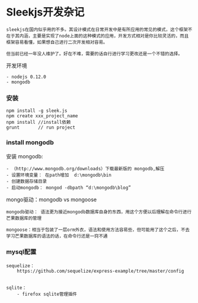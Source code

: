 # Sleekjs开发杂记

	sleekjs在国内似乎用的不多。其设计模式在日常开发中是有所应用的常见的模式，这个框架不在于其内涵，主要是实现了node上面的这种模式的应用，开发方式相对是你比较灵活的，而且框架容易看懂，如果想自己进行二次开发相对容易。
	
	但当前已经一年没人维护了。好在不难，需要的话自行进行学习更改还是一个不错的选择。

开发环境

	- nodejs 0.12.0
	- mongodb 



### 安装

	npm install -g sleek.js
	npm create xxx_project_name
	npm install //install依赖
	grunt		// run project



### install mongodb

安装 mongodb:

	- （http://www.mongodb.org/downloads）下载最新版的 mongodb,解压
	- 设置环境变量： 在path增加  d:\mongodb\bin
	- 创建数据存储目录
	- 启动mongodb： mongod -dbpath “d:\mongodb\blog”


mongo驱动：mongodb  vs mongoose

	mongodb驱动： 语法更为接近mongodb数据库自身的东西，用这个方便以后理解在命令行进行芒果数据库的管理

	mongoose：相当于包装了一层orm外衣，语法和使用方法容易些，但可能用了这个之后，不去学习芒果数据库的语法的话，在命令行还是一窍不通




### mysql配置

	sequelize：
		https://github.com/sequelize/express-example/tree/master/config


	sqlite：
		- firefox sqlite管理插件